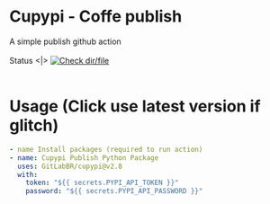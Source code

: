 # Cupypi - Coffe publish
A simple publish github action
<br> <br>Status <|>  [![Check dir/file](https://github.com/GitLabBR/cupypi/actions/workflows/coffe.yml/badge.svg)](https://github.com/GitLabBR/cupypi/actions/workflows/coffe.yml) <br> <br>
# Usage (Click use latest version if glitch)
```yaml
- name Install packages (required to run action)
- name: Cupypi Publish Python Package
  uses: GitLabBR/cupypi@v2.8
  with:
    token: "${{ secrets.PYPI_API_TOKEN }}"
    password: "${{ secrets.PYPI_API_PASSWORD }}"
```

